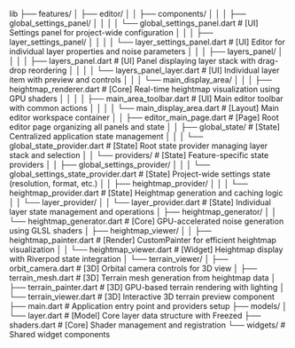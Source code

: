 lib
├── features/
│   ├── editor/
│   │   ├── components/
│   │   │   ├── global_settings_panel/
│   │   │   │   └── global_settings_panel.dart                    # [UI] Settings panel for project-wide configuration
│   │   │   ├── layer_settings_panel/
│   │   │   │   └── layer_settings_panel.dart                     # [UI] Editor for individual layer properties and noise parameters
│   │   │   ├── layers_panel/
│   │   │   │   ├── layers_panel.dart                           # [UI] Panel displaying layer stack with drag-drop reordering
│   │   │   │   └── layers_panel_layer.dart                     # [UI] Individual layer item with preview and controls
│   │   │   └── main_display_area/
│   │   │       ├── heightmap_renderer.dart                     # [Core] Real-time heightmap visualization using GPU shaders
│   │   │   │   ├── main_area_toolbar.dart                      # [UI] Main editor toolbar with common actions
│   │   │   │   └── main_display_area.dart                      # [Layout] Main editor workspace container
│   │   ├── editor_main_page.dart                              # [Page] Root editor page organizing all panels and state
│   │   ├── global_state/                                      # [State] Centralized application state management
│   │   │   └── global_state_provider.dart                     # [State] Root state provider managing layer stack and selection
│   │   └── providers/                                         # [State] Feature-specific state providers
│   │       ├── global_settings_provider/
│   │       │   └── global_settings_state_provider.dart         # [State] Project-wide settings state (resolution, format, etc.)
│   │       ├── heightmap_provider/
│   │       │   └── heightmap_provider.dart                     # [State] Heightmap generation and caching logic
│   │       └── layer_provider/
│   │           └── layer_provider.dart                         # [State] Individual layer state management and operations
│   ├── heightmap_generator/
│   │   └── heightmap_generator.dart                           # [Core] GPU-accelerated noise generation using GLSL shaders
│   ├── heightmap_viewer/
│   │   ├── heightmap_painter.dart                             # [Render] CustomPainter for efficient heightmap visualization
│   │   └── heightmap_viewer.dart                              # [Widget] Heightmap display with Riverpod state integration
│   └── terrain_viewer/
│       ├── orbit_camera.dart                                  # [3D] Orbital camera controls for 3D view
│       ├── terrain_mesh.dart                                  # [3D] Terrain mesh generation from heightmap data
│       ├── terrain_painter.dart                               # [3D] GPU-based terrain rendering with lighting
│       └── terrain_viewer.dart                                # [3D] Interactive 3D terrain preview component
├── main.dart                                                  # Application entry point and providers setup
├── models/
│   └── layer.dart                                            # [Model] Core layer data structure with Freezed
├── shaders.dart                                              # [Core] Shader management and registration
└── widgets/                                                  # Shared widget components